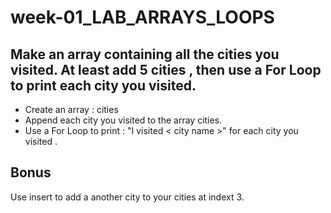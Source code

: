 # week-01_LAB_ARRAYS_LOOPS

## Make an array containing all the cities you visited. At least add 5 cities , then use a For Loop to print each city you visited. 

- Create an array : cities
- Append each city you visited to the array cities.
- Use a For Loop to print : "I visited < city name >" for each city you visited .

## Bonus
Use insert to add a another city to your cities at indext 3.
